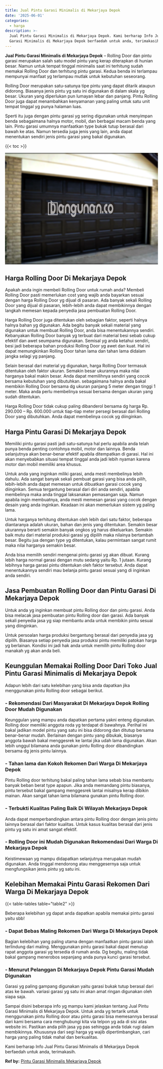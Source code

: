 ```yaml
---
title: Jual Pintu Garasi Minimalis di Mekarjaya Depok
date: '2025-06-01'
categories:
  - harga
description: >-
  Jual Pintu Garasi Minimalis di Mekarjaya Depok. Kami berharap Info Jual Pintu
  Garasi Minimalis di Mekarjaya Depok berfaedah untuk anda, terimakasih....
---
```


**Jual Pintu Garasi Minimalis di Mekarjaya Depok** – Rolling Door dan pintu garasi merupakan salah satu model pintu yang kerap diterapkan di hunian besar. Namun untuk tempat tinggal minimalis saat ini terhitung sudah memakai Rolling Door dan terhitung pintu garasi. Kedua benda ini terlampau mempunyai manfaat yg terlampau mutlak untuk kebutuhan seseorang.

Rolling Door merupakan satu-satunya tipe pintu yang dapat ditarik ataupun didorong. Biasanya jenis pintu yg satu ini digunakan di dalam skala yg besar. Ukuran yang diperlukan pun lumayan lebar dan panjang. Pintu Rolling Door juga dapat menambahkan kenyamanan yang paling untuk satu unit tempat tinggal yg punya halaman luas.

Sperti itu juga dengan pintu garasi yg sering digunakan untuk menyimpan benda sebagaimana halnya motor, mobil, dan berbagai macam benda yang lain. Pintu garasi umumnya manfaatkan type bukak tutup berasal dari bawah ke atas. Namun tersedia juga jenis yang lain, anda dapat menentukan sendiri jenis pintu garasi yang bakal digunakan.

{{< toc >}}

![Jual Pintu Garasi Minimalis di Mekarjaya Depok](/images/pintu-garasi-65.png)

## Harga Rolling Door Di Mekarjaya Depok

Apakah anda ingin membeli Rolling Door untuk rumah anda? Membeli Rolling Door pasti memerlukan cost yang wajib anda bayarkan sesuai dengan harga Rolling Door yg dijual di pasaran. Ada banyak sekali Rolling Door yang dijual di pasaran, lebih-lebih anda dapat membikinnya dengan langkah memesan kepada penyedia jasa pembuatan Rolling Door.

Harga Rolling Door juga ditentukan oleh sebagian faktor, seperti halnya halnya bahan yg digunakan. Ada begitu banyak sekali material yang digunakan untuk membuat Rolling Door, anda bisa menentukannya sendiri. Kebanyakan Rolling Door banyak yg terbuat dari material besi sebab cukup efektif dan awet seumpama digunakan. Semisal yg anda ketahui sendiri, besi jadi beberapa bahan produksi Rolling Door yg awet dan kuat. Hal ini dapat memungkinkan Rolling Door tahan lama dan tahan lama didalam jangka selagi yg panjang.

Selain berasal dari material yg digunakan, harga Rolling Door termasuk ditentukan oleh faktor ukuran. Semakin besar ukurannya maka nilai harganya bakal makin besar. Anda dapat memilihnya sendiri yang cocok bersama kebutuhan yang dibutuhkan. sebagaimana halnya anda bakal membikin Rolling Door bersama dg ukuran panjang 5 meter dengan tinggi 1 meter. Maka anda perlu membelinya sesuai bersama dengan ukuran yang sudah ditentukan.

Harga Rolling Door tidak cukup paling dibanderol bersama dg harga Rp. 290.000 – Rp. 600.000 untuk tiap-tiap meter persegi berasal dari Rolling Door yang dibutuhkan. Anda dapat membelinya cocok yg diinginkan.

## Harga Pintu Garasi Di Mekarjaya Depok

Memiliki pintu garasi pasti jadi satu-satunya hal perlu apabila anda telah punya benda penting contohnya mobil, motor dan lainnya. Benda selanjutnya akan benar-benar efektif apabila ditempatkan di garasi. Hal ini akan menyebabkan situasi tempat tinggal anda jadi lebih nyaman karena motor dan mobil memiliki area khusus.

Untuk anda yang inginkan miliki garasi, anda mesti membelinya lebih dahulu. Ada sangat banyak sekali pembuat garasi yang bisa anda pilih, lebih-lebih anda dapat memesan untuk dibuatkan garasi cocok yang diinginkan. Semua tergantung berasal dari diri anda sendiri, apabila membelinya maka anda tinggal laksanakan pemasangan saja. Namun apabila ingin membuatnya, anda mesti memesan garasi yang cocok dengan desain yang anda inginkan. Keadaan ini akan memerlukan sistem yg paling lama.

Untuk harganya terhitung ditentukan oleh lebih dari satu faktor, beberapa diantaranya adalah ukuran, bahan dan jenis yang ditentukan. Semakin besar ukurannya berarti semakin banyak ongkos yg harus dikeluarkan. Semakin baik mutu dari material produksi garasi yg dipilih maka nilainya bertambah besar. Begitu jua dengan type yg ditentukan, kalau permintaan sangat rumit maka nilai harganya semakin besar.

Anda bisa memilih sendiri mengenai pintu garasi yg akan dibuat. Kurang lebih harga normal garasi dengan mutu sedang yaitu Rp. 1 jutaan. Kurang lebihnya harga garasi pintu ditentukan oleh faktor tersebut. Anda dapat menentukannya sendiri mau belanja pintu garasi sesuai yang di inginkan anda sendiri.

## Jasa Pembuatan Rolling Door dan Pintu Garasi Di Mekarjaya Depok

Untuk anda yg inginkan membuat pintu Rolling door dan pintu garasi. Anda bisa melacak jasa pembuatan pintu Rolling door dan garasi. Ada banyak sekali penyedia jasa yg siap membantu anda untuk membikin pintu sesuai yang diinginkan.

Untuk persoalan harga produksi bergantung berasal dari penyedia jasa yg dipilih. Biasanya setiap penyedia jasa produksi pintu memiliki patokan harga yg berlainan. Kondisi ini jadi hak anda untuk memilih pintu Rolling door manakah yg akan anda beli.

## Keunggulan Memakai Rolling Door Dari Toko Jual Pintu Garasi Minimalis di Mekarjaya Depok

Adapun lebih dari satu kelebihan yang bisa anda dapatkan jika menggunakan pintu Rolling door sebagai berikut.

### \- Rekomendasi Dari Masyarakat Di Mekarjaya Depok Rolling Door Mudah Digunakan

Keunggulan yang mampu anda dapatkan pertama yakni enteng digunakan. Rolling door memiliki anggota roda yg terdapat di bawahnya. Perihal ini bakal jadikan model pintu yang satu ini bisa didorong dan ditutup bersama benar-benar mudah. Berlainan dengan pintu yang dibukak, biasanya anggota bawah bakal menggesrek ke lantai jika udah lama digunakan. Akan lebih unggul bilamana anda gunakan pintu Rolling door dibandingkan bersama dg jenis pintu lainnya.

### \- Tahan lama dan Kokoh Rekomen Dari Warga Di Mekarjaya Depok

Pintu Rolling door terhitung bakal paling tahan lama sebab bisa membantu banyak beban berat type apapun. Jika anda memandang pintu biasanya, pintu tersebut bakal gampang menggesrek lantai misalnya kerap dibikin mainan. Akan sangat tahan lama bilamana gunakan pintu Rolling door.

### \- Terbukti Kualitas Paling Baik Di Wilayah Mekarjaya Depok

Anda dapat memperbandingkan antara pintu Rolling door dengan jenis pintu lainnya berasal dari faktor kualitas. Untuk kasus kualitas berasal dari jenis pintu yg satu ini amat sangat efektif.

### \- Rolling Door ini Mudah Digunakan Rekomendasi Dari Warga Di Mekarjaya Depok

Keistimewaan yg mampu didapatkan selanjutnya merupakan mudah digunakan. Anda tinggal mendorong atau menggesernya saja untuk mengfungsikan jenis pintu yg satu ini.

## Kelebihan Memakai Pintu Garasi Rekomen Dari Warga Di Mekarjaya Depok

{{< table-tables table="table2" >}}

Beberapa kelebihan yg dapat anda dapatkan apabila memakai pintu garasi yaitu sbb!

### \- Dapat Bebas Maling Rekomen Dari Warga Di Mekarjaya Depok

Bagian kelebihan yang paling utama dengan manfaatkan pintu garasi ialah terlindung dari maling. Menggunakan pintu garasi bakal dapat menutup rapat anggota garasi yg tersedia di rumah anda. Dg begitu, maling tidak bakal gampang menerobos sepanjang anda punya kunci garasi tersebut.

### \- Menurut Pelanggan Di Mekarjaya Depok Pintu Garasi Mudah Digunakan

Garasi yg paling gampang digunakan yaitu garasi bukak tutup berasal dari atas ke bawah. variasi garasi yg satu ini akan amat ringan digunakan oleh siapa saja.

Sampai disini beberapa info yg mampu kami jelaskan tentang Jual Pintu Garasi Minimalis di Mekarjaya Depok. Untuk anda yg tertarik untuk menggunakan pintu Rolling door atau pintu garasi bisa memesannya berasal dari kami bersama cara menghubungi kita via telpon yg ada di sisi atas website ini. Pastikan anda pilih jasa yg pas sehingga anda tidak rugi dalam membikinnya. Khususnya dari segi harga yg wajib dipertimbangkan, cari harga yang paling tidak mahal dan berkualitas.

Kami berharap Info Jual Pintu Garasi Minimalis di Mekarjaya Depok berfaedah untuk anda, terimakasih.

**Ref by:** [Pintu Garasi Minimalis Mekarjaya Depok](https://id.wikipedia.org/wiki/Pintu)
